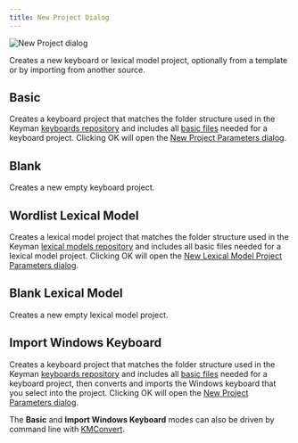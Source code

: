 ```yaml
---
title: New Project Dialog
---
```


![New Project dialog](/cdn/dev/img/developer/120/ui/frmNewProject.75cfc2a2d8f00b2790937cf3729dddd7.png)

Creates a new keyboard or lexical model project, optionally from a template or by importing from another source.

## Basic

Creates a keyboard project that matches the folder structure used in the Keyman [keyboards repository](https://github.com/keymanapp/keyboards) and includes all [basic files](/developer/keyboards/) needed for a keyboard project. Clicking OK will open the [New Project Parameters dialog](new-project-parameters).

## Blank

Creates a new empty keyboard project.

## Wordlist Lexical Model

Creates a lexical model project that matches the folder structure used in the Keyman [lexical models repository](https://github.com/keymanapp/lexical-models) and includes all basic files needed for a lexical model project. Clicking OK will open the [New Lexical Model Project Parameters dialog](new-lm-project-parameters).

## Blank Lexical Model

Creates a new empty lexical model project.

## Import Windows Keyboard

Creates a keyboard project that matches the folder structure used in the Keyman [keyboards repository](https://github.com/keymanapp/keyboards) and includes all [basic files](/developer/keyboards/) needed for a keyboard project, then converts and imports the Windows keyboard that you select into the project. Clicking OK will open the [New Project Parameters dialog](new-project-parameters).

The **Basic** and **Import Windows Keyboard** modes can also be driven by command line with [KMConvert](kmconvert).
